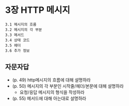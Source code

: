 # 3장 HTTP 메시지

```
3.1 메시지의 흐름
3.2 메시지의 각 부분
3.3 메서드
3.4 상태 코드
3.5 헤더
3.6 추가 정보
```

## 자문자답

- (p. 49) http메시지의 흐름에 대해 설명하라
- (p. 50) 메시지의 각 부분인 시작줄/헤더/본문에 대해 설명하라
  - 요청/응답 메시지의 형식을 작성하라
- (p. 55) 메서드에 대해 아는대로 설명하라

